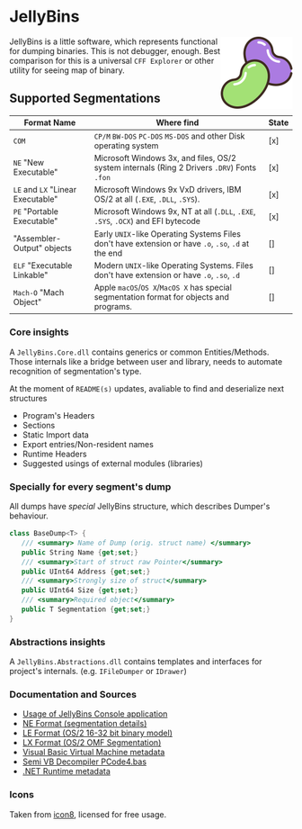 # JellyBins

<img src="JellyBins.Assets/beans512.png" height="128" width="128" align="right"/>

JellyBins is a little software, which represents functional
for dumping binaries. This is not debugger, enough. 
Best comparison for this is a universal `CFF Explorer` or other utility
for seeing map of binary.

## Supported Segmentations

| Format Name                       | Where find                                                                                           | State |
|-----------------------------------|------------------------------------------------------------------------------------------------------|-------|
| `COM`                             | `CP/M` `BW-DOS` `PC-DOS` `MS-DOS` and other Disk operating system                                    | [x]   |
| `NE` "New Executable"             | Microsoft Windows 3x, and files, OS/2 system internals  (Ring 2 Drivers `.DRV`) Fonts `.fon`         | [x]   |
| `LE` and `LX` "Linear Executable" | Microsoft Windows 9x VxD drivers, IBM OS/2 at all (`.EXE`, `.DLL`, `.SYS`).                          | [x]   |
| `PE` "Portable Executable"        | Microsoft Windows 9x, NT at all (`.DLL`, `.EXE`, `.SYS`, `.OCX`) and EFI bytecode                    | [x]   |
| "Assembler-Output"  objects       | Early `UNIX`-like Operating Systems Files don't have extension or have `.o`,  `.so`, `.d` at the end | []    |
| `ELF` "Executable Linkable"       | Modern `UNIX`-like Operating Systems. Files don't have extension or have `.o`,  `.so`, `.d`          | []    |
| `Mach-O` "Mach Object"            | Apple `macOS`/`OS X`/`MacOS X` has special segmentation format for objects and programs.             | []    |

### Core insights

A `JellyBins.Core.dll` contains generics or common Entities/Methods. Those internals like a bridge between user and library, needs to automate
recognition of segmentation's type.

At the moment of `README(s)` updates, avaliable to find and deserialize next structures

  - Program's Headers
  - Sections
  - Static Import data
  - Export entries/Non-resident names
  - Runtime Headers
  - Suggested usings of external modules (libraries)

### Specially for every segment's dump

All dumps have *special* JellyBins structure,
which describes Dumper's behaviour.

```csharp
class BaseDump<T> {
   /// <summary> Name of Dump (orig. struct name) </summary>
   public String Name {get;set;}
   /// <summary>Start of struct raw Pointer</summary>
   public UInt64 Address {get;set;}
   /// <summary>Strongly size of struct</summary>
   public UInt64 Size {get;set;}
   /// <summary>Required object</summary>
   public T Segmentation {get;set;}
}
```

### Abstractions insights

A `JellyBins.Abstractions.dll` contains templates and 
interfaces for project's internals. (e.g. `IFileDumper` or `IDrawer`)

### Documentation and Sources

 - [Usage of JellyBins Console application](README_JBC.md)
 - [NE Format (segmentation details)](JellyBins.Documents/Microsoft%20NE%20Segmentation.pdf)
 - [LE Format (OS/2 16-32 bit binary model)](JellyBins.Documents/IBM%20LE%20Segments.html.pdf)
 - [LX Format (OS/2 OMF Segmentation)](JellyBins.Documents/OS2_OMF_and_LX_Object_Formats_Revision_8_199406.pdf)
 - [Visual Basic Virtual Machine metadata](JellyBins.Documents/Visual%20Basic%20Compiled%20PE%20Internals.pdf)
 - [Semi VB Decompiler PCode4.bas](JellyBins.Documents/modPCode4.bas)
 - [.NET Runtime metadata](JellyBins.Documents/The%20.NET%20File%20Format.pdf)

### Icons
Taken from [icon8](https://icons8.com/), licensed for free usage.

